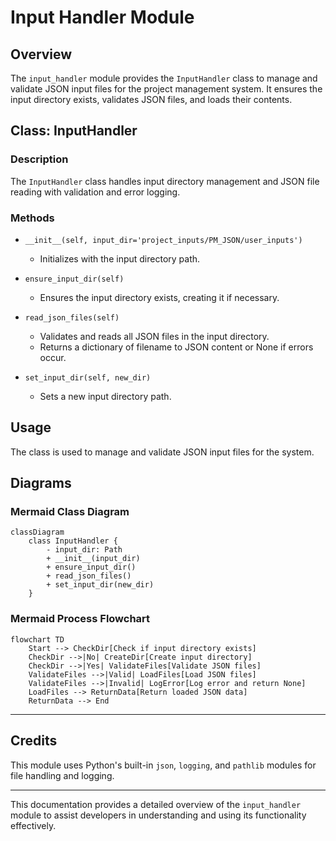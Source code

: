 # Input Handler Module

## Overview
The `input_handler` module provides the `InputHandler` class to manage and validate JSON input files for the project management system. It ensures the input directory exists, validates JSON files, and loads their contents.

## Class: InputHandler

### Description
The `InputHandler` class handles input directory management and JSON file reading with validation and error logging.

### Methods

- `__init__(self, input_dir='project_inputs/PM_JSON/user_inputs')`
  - Initializes with the input directory path.

- `ensure_input_dir(self)`
  - Ensures the input directory exists, creating it if necessary.

- `read_json_files(self)`
  - Validates and reads all JSON files in the input directory.
  - Returns a dictionary of filename to JSON content or None if errors occur.

- `set_input_dir(self, new_dir)`
  - Sets a new input directory path.

## Usage
The class is used to manage and validate JSON input files for the system.

## Diagrams

### Mermaid Class Diagram

```mermaid
classDiagram
    class InputHandler {
        - input_dir: Path
        + __init__(input_dir)
        + ensure_input_dir()
        + read_json_files()
        + set_input_dir(new_dir)
    }
```

### Mermaid Process Flowchart

```mermaid
flowchart TD
    Start --> CheckDir[Check if input directory exists]
    CheckDir -->|No| CreateDir[Create input directory]
    CheckDir -->|Yes| ValidateFiles[Validate JSON files]
    ValidateFiles -->|Valid| LoadFiles[Load JSON files]
    ValidateFiles -->|Invalid| LogError[Log error and return None]
    LoadFiles --> ReturnData[Return loaded JSON data]
    ReturnData --> End
```

---

## Credits

This module uses Python's built-in `json`, `logging`, and `pathlib` modules for file handling and logging.

---

This documentation provides a detailed overview of the `input_handler` module to assist developers in understanding and using its functionality effectively.
